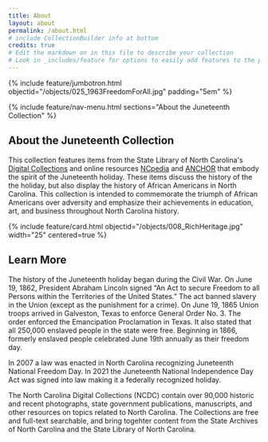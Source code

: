 ```yaml
---
title: About
layout: about
permalink: /about.html
# include CollectionBuilder info at bottom
credits: true
# Edit the markdown on in this file to describe your collection
# Look in _includes/feature for options to easily add features to the page
---
```


{% include feature/jumbotron.html objectid="/objects/025_1963FreedomForAll.jpg" padding="5em" %} 

{% include feature/nav-menu.html sections="About the Juneteenth Collection" %}

## About the Juneteenth Collection

This collection features items from the State Library of North Carolina's [Digital Collections](https://digital.ncdcr.gov/) and online resources [NCpedia](https://ncpedia.org/) and [ANCHOR](https://ncpedia.org/anchor/anchor) that embody the spirit of the Juneteenth holiday. These items discuss the history of the the holiday, but also display the history of African Americans in North Carolina. This collection is intended to commemorate the triumph of African Americans over adversity and emphasize their achievements in education, art, and business throughout North Carolina history. 

{% include feature/card.html objectid="/objects/008_RichHeritage.jpg" width="25" centered=true %}

## Learn More

The history of the Juneteenth holiday began during the Civil War.  On June 19, 1862, President Abraham Lincoln signed “An Act to secure Freedom to all Persons within the Territories of the United States.” The act banned slavery in the Union (except as the punishment for a crime). On June 19, 1865 Union troops arrived in Galveston, Texas to enforce General Order No. 3. The order enforced the Emancipation Proclamation in Texas. It also stated that all 250,000 enslaved people in the state were free. Beginning in 1866, formerly enslaved people celebrated June 19th annually as their freedom day. 

In 2007 a law was enacted in North Carolina recognizing Juneteenth National Freedom Day.  In 2021 the Juneteenth National Independence Day Act was signed into law making it a federally recognized holiday.

<!--{% include feature/button.html text="Find Out More About 'She Changed the World'" link="https://www.dncr.nc.gov/about/featured-programs/she-changed-world-north-carolina-women-breaking-barriers" color="primary" centered="true" %} -->

The North Carolina Digital Collections (NCDC) contain over 90,000 historic and recent photographs, state government publications, manuscripts, and other resources on topics related to North Carolina.  The Collections are free and full-text searchable, and bring togehter content from the State Archives of North Carolina and the State Library of North Carolina.





<!-- IMPORTANT!!! DELETE this comment and the include below when you are finished editing this page for your collection. The include below introduces about page features. They will show up on your collection's about page until you delete it.  -->

